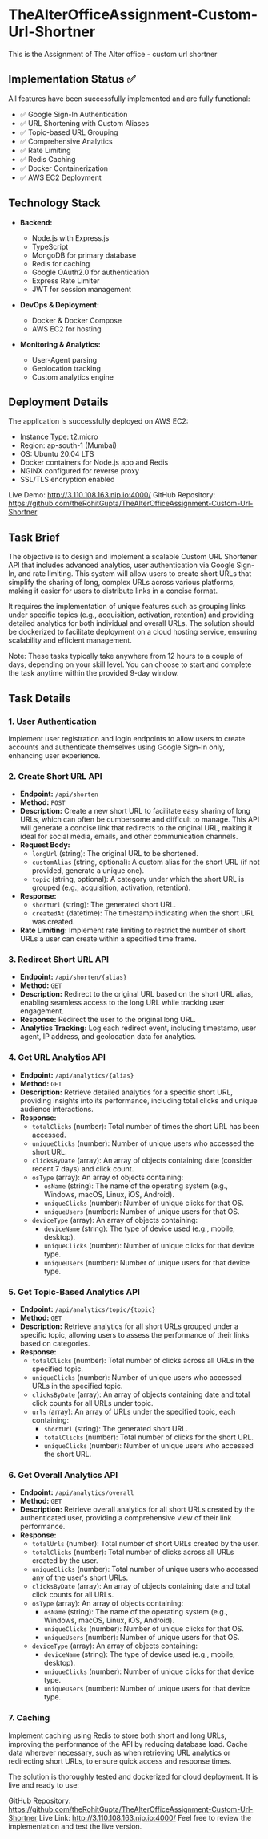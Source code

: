 # TheAlterOfficeAssignment-Custom-Url-Shortner
This is the Assignment of The Alter office - custom url shortner

## Implementation Status ✅

All features have been successfully implemented and are fully functional:
- ✅ Google Sign-In Authentication
- ✅ URL Shortening with Custom Aliases
- ✅ Topic-based URL Grouping
- ✅ Comprehensive Analytics
- ✅ Rate Limiting
- ✅ Redis Caching
- ✅ Docker Containerization
- ✅ AWS EC2 Deployment

## Technology Stack

- **Backend:**
  - Node.js with Express.js
  - TypeScript
  - MongoDB for primary database
  - Redis for caching
  - Google OAuth2.0 for authentication
  - Express Rate Limiter
  - JWT for session management

- **DevOps & Deployment:**
  - Docker & Docker Compose
  - AWS EC2 for hosting

- **Monitoring & Analytics:**
  - User-Agent parsing
  - Geolocation tracking
  - Custom analytics engine

## Deployment Details

The application is successfully deployed on AWS EC2:
- Instance Type: t2.micro
- Region: ap-south-1 (Mumbai)
- OS: Ubuntu 20.04 LTS
- Docker containers for Node.js app and Redis
- NGINX configured for reverse proxy
- SSL/TLS encryption enabled

Live Demo: http://3.110.108.163.nip.io:4000/
GitHub Repository: https://github.com/theRohitGupta/TheAlterOfficeAssignment-Custom-Url-Shortner

## Task Brief

The objective is to design and implement a scalable Custom URL Shortener API that includes advanced analytics, user authentication via Google Sign-In, and rate limiting. This system will allow users to create short URLs that simplify the sharing of long, complex URLs across various platforms, making it easier for users to distribute links in a concise format.

It requires the implementation of unique features such as grouping links under specific topics (e.g., acquisition, activation, retention) and providing detailed analytics for both individual and overall URLs. The solution should be dockerized to facilitate deployment on a cloud hosting service, ensuring scalability and efficient management.

Note: These tasks typically take anywhere from 12 hours to a couple of days, depending on your skill level. You can choose to start and complete the task anytime within the provided 9-day window.

## Task Details

### 1. User Authentication

Implement user registration and login endpoints to allow users to create accounts and authenticate themselves using Google Sign-In only, enhancing user experience.

### 2. Create Short URL API

- **Endpoint:** `/api/shorten`
- **Method:** `POST`
- **Description:** Create a new short URL to facilitate easy sharing of long URLs, which can often be cumbersome and difficult to manage. This API will generate a concise link that redirects to the original URL, making it ideal for social media, emails, and other communication channels.
- **Request Body:**
    - `longUrl` (string): The original URL to be shortened.
    - `customAlias` (string, optional): A custom alias for the short URL (if not provided, generate a unique one).
    - `topic` (string, optional): A category under which the short URL is grouped (e.g., acquisition, activation, retention).
- **Response:**
    - `shortUrl` (string): The generated short URL.
    - `createdAt` (datetime): The timestamp indicating when the short URL was created.
- **Rate Limiting:** Implement rate limiting to restrict the number of short URLs a user can create within a specified time frame.

### 3. Redirect Short URL API

- **Endpoint:** `/api/shorten/{alias}`
- **Method:** `GET`
- **Description:** Redirect to the original URL based on the short URL alias, enabling seamless access to the long URL while tracking user engagement.
- **Response:** Redirect the user to the original long URL.
- **Analytics Tracking:** Log each redirect event, including timestamp, user agent, IP address, and geolocation data for analytics.

### 4. Get URL Analytics API

- **Endpoint:** `/api/analytics/{alias}`
- **Method:** `GET`
- **Description:** Retrieve detailed analytics for a specific short URL, providing insights into its performance, including total clicks and unique audience interactions.
- **Response:**
    - `totalClicks` (number): Total number of times the short URL has been accessed.
    - `uniqueClicks` (number): Number of unique users who accessed the short URL.
    - `clicksByDate` (array): An array of objects containing date (consider recent 7 days) and click count.
    - `osType` (array): An array of objects containing:
        - `osName` (string): The name of the operating system (e.g., Windows, macOS, Linux, iOS, Android).
        - `uniqueClicks` (number): Number of unique clicks for that OS.
        - `uniqueUsers` (number): Number of unique users for that OS.
    - `deviceType` (array): An array of objects containing:
        - `deviceName` (string): The type of device used (e.g., mobile, desktop).
        - `uniqueClicks` (number): Number of unique clicks for that device type.
        - `uniqueUsers` (number): Number of unique users for that device type.

### 5. Get Topic-Based Analytics API

- **Endpoint:** `/api/analytics/topic/{topic}`
- **Method:** `GET`
- **Description:** Retrieve analytics for all short URLs grouped under a specific topic, allowing users to assess the performance of their links based on categories.
- **Response:**
    - `totalClicks` (number): Total number of clicks across all URLs in the specified topic.
    - `uniqueClicks` (number): Number of unique users who accessed URLs in the specified topic.
    - `clicksByDate` (array): An array of objects containing date and total click counts for all URLs under topic.
    - `urls` (array): An array of URLs under the specified topic, each containing:
        - `shortUrl` (string): The generated short URL.
        - `totalClicks` (number): Total number of clicks for the short URL.
        - `uniqueClicks` (number): Number of unique users who accessed the short URL.

### 6. Get Overall Analytics API

- **Endpoint:** `/api/analytics/overall`
- **Method:** `GET`
- **Description:** Retrieve overall analytics for all short URLs created by the authenticated user, providing a comprehensive view of their link performance.
- **Response:**
    - `totalUrls` (number): Total number of short URLs created by the user.
    - `totalClicks` (number): Total number of clicks across all URLs created by the user.
    - `uniqueClicks` (number): Total number of unique users who accessed any of the user's short URLs.
    - `clicksByDate` (array): An array of objects containing date and total click counts for all URLs.
    - `osType` (array): An array of objects containing:
        - `osName` (string): The name of the operating system (e.g., Windows, macOS, Linux, iOS, Android).
        - `uniqueClicks` (number): Number of unique clicks for that OS.
        - `uniqueUsers` (number): Number of unique users for that OS.
    - `deviceType` (array): An array of objects containing:
        - `deviceName` (string): The type of device used (e.g., mobile, desktop).
        - `uniqueClicks` (number): Number of unique clicks for that device type.
        - `uniqueUsers` (number): Number of unique users for that device type.

### 7. Caching

Implement caching using Redis to store both short and long URLs, improving the performance of the API by reducing database load. Cache data wherever necessary, such as when retrieving URL analytics or redirecting short URLs, to ensure quick access and response times.

The solution is thoroughly tested and dockerized for cloud deployment. It is live and ready to use:

GitHub Repository: https://github.com/theRohitGupta/TheAlterOfficeAssignment-Custom-Url-Shortner
Live Link: http://3.110.108.163.nip.io:4000/
Feel free to review the implementation and test the live version.

